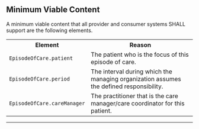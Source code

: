 ## Minimum Viable Content

A minimum viable content that all provider and consumer systems SHALL support are the following elements.

<table class="assets">
<tr>
<th width="30%">Element</th>
<th width="70%">Reason</th>
</tr>
<tr>
<td><code>EpisodeOfCare.patient</code></td>
<td>The patient who is the focus of this episode of care.</td>
</tr>
<tr>
<td><code>EpisodeOfCare.period</code></td>
<td>The interval during which the managing organization assumes the defined responsibility.</td>
</tr>
<tr>
<td><code>EpisodeOfCare.careManager</code></td>
<td>The practitioner that is the care manager/care coordinator for this patient.</td>
</tr>
</table>

---
